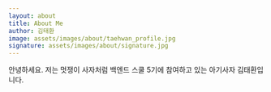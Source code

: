 ```yaml
---
layout: about
title: About Me
author: 김태환
image: assets/images/about/taehwan_profile.jpg
signature: assets/images/about/signature.jpg
---
```


안녕하세요. 저는 멋쟁이 사자처럼 백엔드 스쿨 5기에 참여하고 있는 아기사자 김태환입니다.
